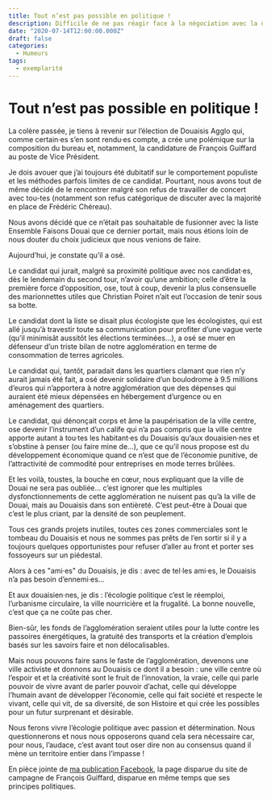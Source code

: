 ```yaml
---
title: Tout n’est pas possible en politique !
description: Difficile de ne pas réagir face à la négociation avec la droite d’un poste de Vice Président à Douaisis Agglo par François Guiffard.
date: "2020-07-14T12:00:00.000Z"
draft: false
categories:
  - Humeurs
tags:
  - exemplarité
---
```


# Tout n’est pas possible en politique !

La colère passée, je tiens à revenir sur l’élection de Douaisis Agglo qui, comme certain·es s’en sont rendu·es compte, a crée une polémique sur la composition du bureau et, notamment, la candidature de François Guiffard au poste de Vice Président.

Je dois avouer que j’ai toujours été dubitatif sur le comportement populiste et les méthodes parfois limites de ce candidat. Pourtant, nous avons tout de même décidé de le rencontrer malgré son refus de travailler de concert avec tou-tes (notamment son refus catégorique de discuter avec la majorité en place de Frédéric Chéreau).

Nous avons décidé que ce n’était pas souhaitable de fusionner avec la liste Ensemble Faisons Douai que ce dernier portait, mais nous étions loin de nous douter du choix judicieux que nous venions de faire.

Aujourd’hui, je constate qu’il a osé.

Le candidat qui jurait, malgré sa proximité politique avec nos candidat·es, dès le lendemain du second tour, n’avoir qu’une ambition; celle d’être la première force d’opposition, ose, tout à coup, devenir la plus consensuelle des marionnettes utiles que Christian Poiret n’ait eut l’occasion de tenir sous sa botte.

Le candidat dont la liste se disait plus écologiste que les écologistes, qui est allé jusqu’à travestir toute sa communication pour profiter d’une vague verte (qu’il minimisât aussitôt les élections terminées...), a osé se muer en défenseur d’un triste bilan de notre agglomération en terme de consommation de terres agricoles.

Le candidat qui, tantôt, paradait dans les quartiers clamant que rien n’y aurait jamais été fait, a osé devenir solidaire d’un boulodrome à 9.5 millions d’euros qui n’apportera à notre agglomération que des dépenses qui auraient été mieux dépensées en hébergement d’urgence ou en aménagement des quartiers.

Le candidat, qui dénonçait corps et âme la paupérisation de la ville centre, ose devenir l’instrument d’un calife qui n’a pas compris que la ville centre apporte autant à tou·tes les habitant·es du Douaisis qu’aux douaisien·nes et s’obstine à penser (ou faire mine de...), que ce qu’il nous propose est du développement économique quand ce n’est que de l’économie punitive, de l’attractivité de commodité pour entreprises en mode terres brûlées.

Et les voilà, toustes, la bouche en cœur, nous expliquant que la ville de Douai ne sera pas oubliée... c’est ignorer que les multiples dysfonctionnements de cette agglomération ne nuisent pas qu’à la ville de Douai, mais au Douaisis dans son entièreté. C’est peut-être à Douai que c’est le plus criant, par la densité de son peuplement.

Tous ces grands projets inutiles, toutes ces zones commerciales sont le tombeau du Douaisis et nous ne sommes pas prêts de l’en sortir si il y a toujours quelques opportunistes pour refuser d’aller au front et porter ses fossoyeurs sur un piédestal.

Alors à ces "ami·es" du Douaisis, je dis : avec de tel·les ami·es, le Douaisis n’a pas besoin d’ennemi·es...

Et aux douaisien·nes, je dis : l’écologie politique c’est le réemploi, l’urbanisme circulaire, la ville nourricière et la frugalité. La bonne nouvelle, c’est que ça ne coûte pas cher.

Bien-sûr, les fonds de l’agglomération seraient utiles pour la lutte contre les passoires énergétiques, la gratuité des transports et la création d’emplois basés sur les savoirs faire et non délocalisables.

Mais nous pouvons faire sans le faste de l’agglomération, devenons une ville activiste et donnons au Douaisis ce dont il a besoin : une ville centre où l’espoir et et la créativité sont le fruit de l’innovation, la vraie, celle qui parle pouvoir de vivre avant de parler pouvoir d’achat, celle qui développe l’humain avant de développer l’économie, celle qui fait société et respecte le vivant, celle qui vit, de sa diversité, de son Histoire et qui crée les possibles pour un futur surprenant et désirable.

Nous ferons vivre l’écologie politique avec passion et détermination. Nous questionnerons et nous nous opposerons quand cela sera nécessaire car, pour nous, l’audace, c’est avant tout oser dire non au consensus quand il mène un territoire entier dans l’impasse !

En pièce jointe de [ma publication Facebook](https://www.facebook.com/nfroidure/posts/10158751141494201), la page disparue du site de campagne de François Guiffard, disparue en même temps que ses principes politiques.

